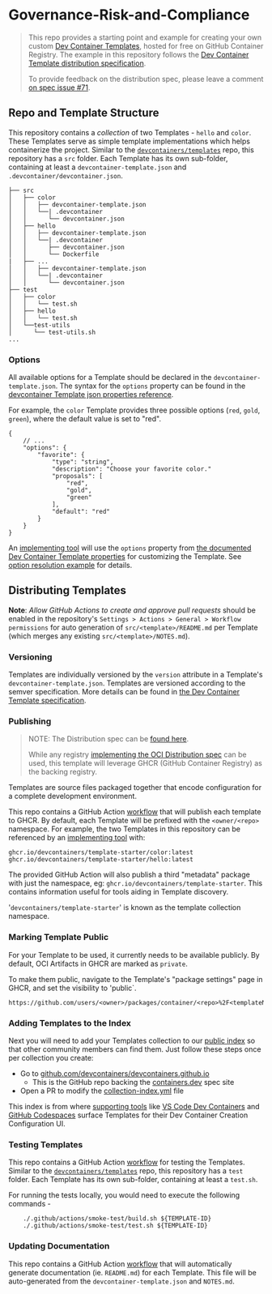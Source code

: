 # Governance-Risk-and-Compliance

> This repo provides a starting point and example for creating your own custom [Dev Container Templates](https://containers.dev/implementors/templates), hosted for free on GitHub Container Registry.  The example in this repository follows the [Dev Container Template distribution specification](https://containers.dev/implementors/templates-distribution/).  
>
> To provide feedback on the distribution spec, please leave a comment [on spec issue #71](https://github.com/devcontainers/spec/issues/71).

## Repo and Template Structure

This repository contains a _collection_ of two Templates - `hello` and `color`. These Templates serve as simple template implementations which helps containerize the project. Similar to the [`devcontainers/templates`](https://github.com/devcontainers/templates) repo, this repository has a `src` folder.  Each Template has its own sub-folder, containing at least a `devcontainer-template.json` and `.devcontainer/devcontainer.json`. 

```
├── src
│   ├── color
│   │   ├── devcontainer-template.json
│   │   └──| .devcontainer
│   │      └── devcontainer.json
│   ├── hello
│   │   ├── devcontainer-template.json
│   │   └──| .devcontainer
│   │      ├── devcontainer.json
│   │      └── Dockerfile
|   ├── ...
│   │   ├── devcontainer-template.json
│   │   └──| .devcontainer
│   │      └── devcontainer.json
├── test
│   ├── color
│   │   └── test.sh
│   ├── hello
│   │   └── test.sh
│   └──test-utils
│      └── test-utils.sh
...
```

### Options

All available options for a Template should be declared in the `devcontainer-template.json`. The syntax for the `options` property can be found in the [devcontainer Template json properties reference](https://containers.dev/implementors/templates#devcontainer-templatejson-properties).

For example, the `color` Template provides three possible options (`red`, `gold`, `green`), where the default value is set to "red".

```jsonc
{
    // ...
    "options": {
        "favorite": {
            "type": "string",
            "description": "Choose your favorite color."
            "proposals": [
                "red",
                "gold",
                "green"
            ],
            "default": "red"
        }
    }
}
```

An [implementing tool](https://containers.dev/supporting#tools) will use the `options` property from [the documented Dev Container Template properties](https://containers.dev/implementors/templates#devcontainer-templatejson-properties) for customizing the Template. See [option resolution example](https://containers.dev/implementors/templates#option-resolution-example) for details.

## Distributing Templates

**Note**: *Allow GitHub Actions to create and approve pull requests* should be enabled in the repository's `Settings > Actions > General > Workflow permissions` for auto generation of `src/<template>/README.md` per Template (which merges any existing `src/<template>/NOTES.md`).

### Versioning

Templates are individually versioned by the `version` attribute in a Template's `devcontainer-template.json`. Templates are versioned according to the semver specification. More details can be found in [the Dev Container Template specification](https://containers.dev/implementors/templates-distribution/#versioning).

### Publishing

> NOTE: The Distribution spec can be [found here](https://containers.dev/implementors/templates-distribution/).  
>
> While any registry [implementing the OCI Distribution spec](https://github.com/opencontainers/distribution-spec) can be used, this template will leverage GHCR (GitHub Container Registry) as the backing registry.

Templates are source files packaged together that encode configuration for a complete development environment.

This repo contains a GitHub Action [workflow](.github/workflows/release.yaml) that will publish each template to GHCR.  By default, each Template will be prefixed with the `<owner/<repo>` namespace.  For example, the two Templates in this repository can be referenced by an [implementing tool](https://containers.dev/supporting#tools) with:

```
ghcr.io/devcontainers/template-starter/color:latest
ghcr.io/devcontainers/template-starter/hello:latest
```

The provided GitHub Action will also publish a third "metadata" package with just the namespace, eg: `ghcr.io/devcontainers/template-starter`. This contains information useful for tools aiding in Template discovery.

'`devcontainers/template-starter`' is known as the template collection namespace.

### Marking Template Public

For your Template to be used, it currently needs to be available publicly. By default, OCI Artifacts in GHCR are marked as `private`. 

To make them public, navigate to the Template's "package settings" page in GHCR, and set the visibility to 'public`. 

```
https://github.com/users/<owner>/packages/container/<repo>%2F<templateName>/settings
```

### Adding Templates to the Index

Next you will need to add your Templates collection to our [public index](https://containers.dev/templates) so that other community members can find them. Just follow these steps once per collection you create:

* Go to [github.com/devcontainers/devcontainers.github.io](https://github.com/devcontainers/devcontainers.github.io)
     * This is the GitHub repo backing the [containers.dev](https://containers.dev/) spec site
* Open a PR to modify the [collection-index.yml](https://github.com/devcontainers/devcontainers.github.io/blob/gh-pages/_data/collection-index.yml) file

This index is from where [supporting tools](https://containers.dev/supporting) like [VS Code Dev Containers](https://marketplace.visualstudio.com/items?itemName=ms-vscode-remote.remote-containers) and [GitHub Codespaces](https://github.com/templates/codespaces) surface Templates for their Dev Container Creation Configuration UI.

### Testing Templates

This repo contains a GitHub Action [workflow](.github/workflows/test-pr.yaml) for testing the Templates. Similar to the [`devcontainers/templates`](https://github.com/devcontainers/templates) repo, this repository has a `test` folder.  Each Template has its own sub-folder, containing at least a `test.sh`.

For running the tests locally, you would need to execute the following commands -

```
    ./.github/actions/smoke-test/build.sh ${TEMPLATE-ID} 
    ./.github/actions/smoke-test/test.sh ${TEMPLATE-ID} 
```

### Updating Documentation

This repo contains a GitHub Action [workflow](.github/workflows/release.yaml) that will automatically generate documentation (ie. `README.md`) for each Template. This file will be auto-generated from the `devcontainer-template.json` and `NOTES.md`.
